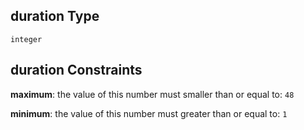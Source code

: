 ## duration Type

`integer`

## duration Constraints

**maximum**: the value of this number must smaller than or equal to: `48`

**minimum**: the value of this number must greater than or equal to: `1`
